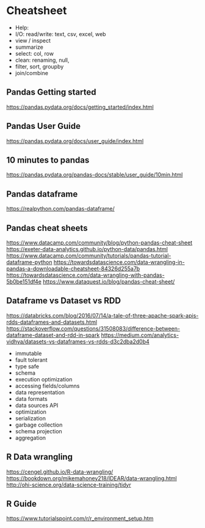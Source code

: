 # Cheatsheet


* Help: 
* I/O: read/write:  text, csv, excel, web
* view / inspect
* summarize
* select: col, row
* clean: renaming, null, 
* filter, sort, groupby
* join/combine




## Pandas Getting started
https://pandas.pydata.org/docs/getting_started/index.html


## Pandas User Guide
https://pandas.pydata.org/docs/user_guide/index.html

## 10 minutes to pandas
https://pandas.pydata.org/pandas-docs/stable/user_guide/10min.html


## Pandas dataframe
https://realpython.com/pandas-dataframe/



## Pandas cheat sheets
https://www.datacamp.com/community/blog/python-pandas-cheat-sheet
https://exeter-data-analytics.github.io/python-data/pandas.html
https://www.datacamp.com/community/tutorials/pandas-tutorial-dataframe-python
https://towardsdatascience.com/data-wrangling-in-pandas-a-downloadable-cheatsheet-84326d255a7b
https://towardsdatascience.com/data-wrangling-with-pandas-5b0be151df4e
https://www.dataquest.io/blog/pandas-cheat-sheet/



## Dataframe vs Dataset vs RDD
https://databricks.com/blog/2016/07/14/a-tale-of-three-apache-spark-apis-rdds-dataframes-and-datasets.html
https://stackoverflow.com/questions/31508083/difference-between-dataframe-dataset-and-rdd-in-spark
https://medium.com/analytics-vidhya/datasets-vs-dataframes-vs-rdds-d3c2dba2d0b4

* immutable
* fault tolerant
* type safe
* schema
* execution optimization
* accessing fields/columns
* data representation
* data formats
* data sources API
* optimization
* serialization
* garbage collection
* schema projection
* aggregation
  


## R Data wrangling
https://cengel.github.io/R-data-wrangling/
https://bookdown.org/mikemahoney218/IDEAR/data-wrangling.html
http://ohi-science.org/data-science-training/tidyr


## R Guide
https://www.tutorialspoint.com/r/r_environment_setup.htm
